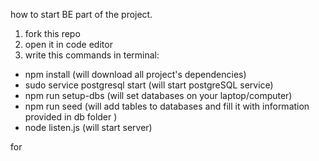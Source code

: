 how to start BE part of the project.

1. fork this repo
2. open it in code editor
3. write this commands in terminal:

- npm install (will download all project's dependencies)
- sudo service postgresql start (will start postgreSQL service)
- npm run setup-dbs (will set databases on your laptop/computer)
- npm run seed (will add tables to databases and fill it with information provided in db folder )
- node listen.js (will start server)

for

